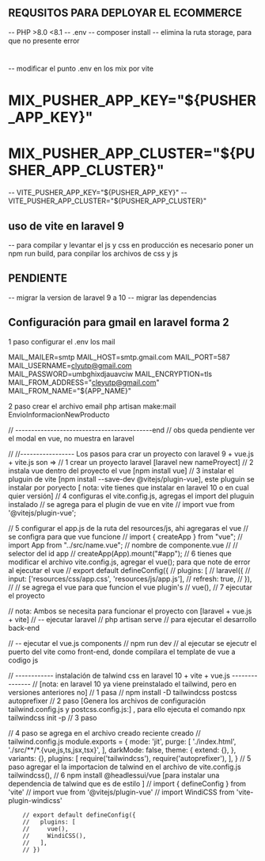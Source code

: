 ## REQUSITOS PARA DEPLOYAR EL ECOMMERCE
-- PHP >8.0  <8.1
-- .env
-- composer install
-- elimina la ruta storage, para que no presente error 

#
-- modificar el punto .env en los mix por vite
# MIX_PUSHER_APP_KEY="${PUSHER_APP_KEY}"
# MIX_PUSHER_APP_CLUSTER="${PUSHER_APP_CLUSTER}"
-- VITE_PUSHER_APP_KEY="${PUSHER_APP_KEY}"
-- VITE_PUSHER_APP_CLUSTER="${PUSHER_APP_CLUSTER}"
## uso de vite en laravel 9
-- para compilar y levantar el js y css en producción es necesario poner un npm run build, para conpilar los archivos de css y js

## PENDIENTE
-- migrar la version de laravel 9 a 10 
-- migrar las dependencias

## Configuración para gmail en laravel forma 2

1 paso configurar el .env los mail

MAIL_MAILER=smtp
MAIL_HOST=smtp.gmail.com
MAIL_PORT=587
MAIL_USERNAME=clyutp@gmail.com
MAIL_PASSWORD=umbghixdjauavciw
MAIL_ENCRYPTION=tls
MAIL_FROM_ADDRESS="cleyutp@gmail.com"
MAIL_FROM_NAME="${APP_NAME}"


2 paso  crear el archivo email
php artisan make:mail EnvioInformacionNewProducto


<!--  -->



// -------------------------------------------end
// obs queda pendiente ver el modal en vue, no muestra en laravel 

// 
//----------------- Los pasos para crar un proyecto con laravel 9 + vue.js + vite.js son => 
// 1 crear un proyecto laravel [laravel new nameProyect]
// 2  instala vue dentro del proyecto el vue [npm install vue] 
// 3 instalar el pluguin de vite [npm install --save-dev @vitejs/plugin-vue], este pluguin se instalar por poryecto [ nota: vite tienes que instalar en laravel 10 o en cual quier versión]
// 4 configuras el vite.config.js, agregas el import del pluguin instalado 
        // se agrega para el plugin de  vue en vite 
        // import vue from '@vitejs/plugin-vue';

// 5 configurar el app.js de la ruta del resources/js, ahi agregaras el vue
        // se configra para que vue funcione 
        // import  { createApp } from "vue";
        // import App from "../src/name.vue"; // nombre de componente.vue
        // // selector del id app
        // createApp(App).mount("#app");
// 6 tienes que modificar el archivo vite.config.js, agregar el vue(); para que note  de error al ejecutar el vue
        // export default defineConfig({
        //         plugins: [
        //             laravel({
        //                 input: ['resources/css/app.css', 'resources/js/app.js'],
        //                 refresh: true,
        //             }),
        //             // se agrega el vue para que funcion el vue plugin's 
        //             vue(),
// 7 ejecutar el proyecto 

// nota: Ambos se necesita para funcionar el proyecto con [laravel + vue.js + vite]
// -- ejecutar laravel 
// php artisan serve  // para ejecutar el desarrollo back-end 

// -- ejecutar el vue.js components
// npm run dev   // al ejecutar se ejecutr el puerto del vite como front-end, donde compilara el template de vue a codigo js  



// ------------ instalación de talwind css en laravel 10 + vite + vue.js ---------------
// [nota: en laravel 10 ya viene preinstalado el tailwind, pero en versiones anteriores no]
// 1 pasa
// npm install -D tailwindcss postcss autoprefixer
// 2 paso [Genera los archivos de configuración tailwind.config.js y postcss.config.js:] , para ello ejecuta el comando npx tailwindcss init -p
// 3 paso 

// 4 paso se agrega  en el archivo creado reciente creado // tailwind.config.js
        module.exports = {
        mode: 'jit',
        purge: [
            './index.html',
            './src/**/*.{vue,js,ts,jsx,tsx}',
        ],
        darkMode: false,
        theme: {
            extend: {},
        },
        variants: {},
        plugins: [
            require('tailwindcss'),
            require('autoprefixer'),
        ],
        }
// 5 paso agregar el la importacion de talwind en el archivo de vite.config.js
        tailwindcss(),
// 6 npm install @headlessui/vue [para instalar una dependencia de talwind que es de estilo ]
        // import { defineConfig } from 'vite'
        // import vue from '@vitejs/plugin-vue'
        // import WindiCSS from 'vite-plugin-windicss'

        // export default defineConfig({
        //   plugins: [
        //     vue(),
        //     WindiCSS(),
        //   ],
        // })


